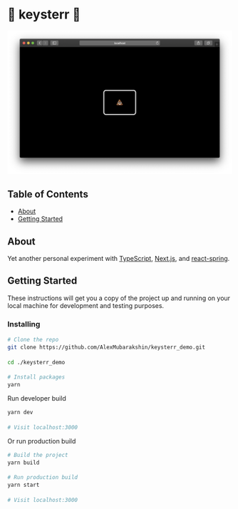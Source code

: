 # 💩 keysterr 💩

![image](./docs/screenshots/screenshot.png)

## Table of Contents

+ [About](#about)
+ [Getting Started](#getting_started)

## About <a name = "about"></a>
Yet another personal experiment with [TypeScript](https://www.typescriptlang.org/), [Next.js](https://nextjs.org/), and [react-spring](https://www.react-spring.io/).

## Getting Started <a name = "getting_started"></a>
These instructions will get you a copy of the project up and running on your local machine for development and testing purposes.

### Installing

```bash
# Clone the repo
git clone https://github.com/AlexMubarakshin/keysterr_demo.git

cd ./keysterr_demo

# Install packages
yarn
```

Run developer build

```bash
yarn dev

# Visit localhost:3000
```

Or run production build

```bash
# Build the project
yarn build

# Run production build
yarn start

# Visit localhost:3000
```
